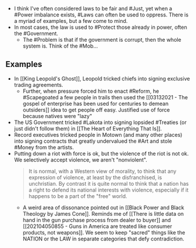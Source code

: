 - I think I've often considered laws to be fair and #Just, yet when a #Power imbalance exists, #Laws can often be used to oppress. There is a myriad of examples, but a few come to mind. 
- In most cases, the law is used to #Protect those already in power, often the #Government. 
	- The #Problem is that if the government is corrupt, then the whole system is. Think of the #Mob... 

## Examples
- In [[King Leopold's Ghost]], Leopold tricked chiefs into signing exclusive trading agreements. 
	- Further, when pressure forced him to enact #Reform, he #Scapegoated a few people in trails then used the [[03132021 - The gospel of enterprise has been used for centuries to demean outsiders]] idea to get people off easy. Justified use of force because natives were "lazy"
- The US Government tricked #Lakota into signing lopsided #Treaties (or just didn't follow them) in [[The Heart of Everything That Is]]. 
- Record executives tricked people in Motown (and many other places) into signing contracts that greatly undervalued the #Art and stole #Money from the artists. 
- Putting down a riot with force is ok, but the violence of the riot is not ok. We selectively accept violence, we aren't "nonviolent". 
	> It is normal, with a Western view of morality, to think that any expression of violence, at least by the disfranchised, is unchristian. By contrast it is quite normal to think that a nation has a right to defend its national interests with violence, especially if it happens to be a part of the "free" world. 
	- A weird area of dissonance pointed out in [[Black Power and Black Theology by James Cone]]. Reminds me of [[There is little data on hand in the gun purchase process from dealer to buyer]] and [[202104050855 - Guns in America are treated like consumer products, not weapons]]. We seem to keep "sacred" things like the NATION or the LAW in separate categories that defy contradiction.